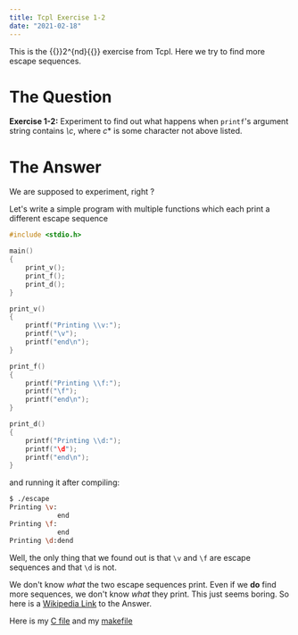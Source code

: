 ```yaml
---
title: Tcpl Exercise 1-2
date: "2021-02-18"
---
```


This is the {{<tex>}}2^{nd}{{</tex>}} exercise from Tcpl.
Here we try to find more escape sequences.

# The Question

**Exercise 1-2:** Experiment to find out what happens when `printf`'s argument
string contains *\c*, where *c** is some character not above listed.

# The Answer

We are supposed to experiment, right ?

Let's write a simple program with multiple functions which each print a
different escape sequence

```c
#include <stdio.h>

main()
{
	print_v();
	print_f();
	print_d();
}

print_v()
{
	printf("Printing \\v:");
	printf("\v");
	printf("end\n");
}

print_f()
{
	printf("Printing \\f:");
	printf("\f");
	printf("end\n");
}

print_d()
{
	printf("Printing \\d:");
	printf("\d");
	printf("end\n");
}
```

and running it after compiling:

```bash
$ ./escape
Printing \v:
            end
Printing \f:
            end
Printing \d:dend
```

Well, the only thing that we found out is that `\v` and `\f` are escape
sequences and that `\d` is not.

We don't know *what* the two escape sequences print. Even if we **do** find more
sequences, we don't know *what* they print. This just seems boring. So
here is a [Wikipedia Link](https://en.wikipedia.org/wiki/Escape_sequences_in_C
"Answer") to the Answer.

Here is my [C file](src/escape.c) and my [makefile](src/makefile)
